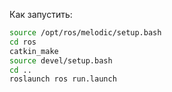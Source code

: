 Как запустить:

```bash
source /opt/ros/melodic/setup.bash
cd ros
catkin_make
source devel/setup.bash
cd ..
roslaunch ros run.launch
```